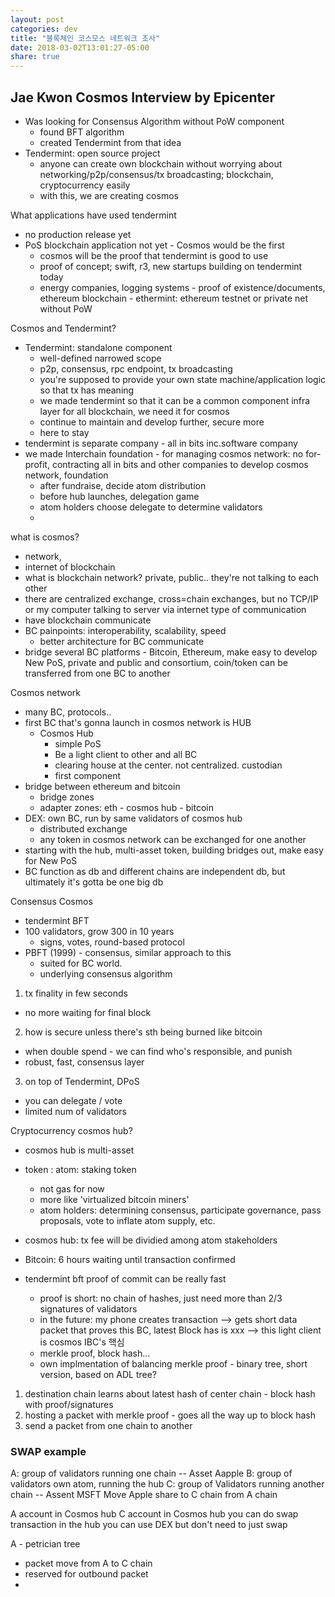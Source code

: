 ```yaml
---
layout: post
categories: dev
title: "블록체인 코스모스 네트워크 조사"
date: 2018-03-02T13:01:27-05:00
share: true
---
```


## Jae Kwon Cosmos Interview by Epicenter

- Was looking for Consensus Algorithm without PoW component
  - found BFT algorithm
  - created Tendermint from that idea
- Tendermint: open source project
  - anyone can create own blockchain without worrying about networking/p2p/consensus/tx broadcasting; blockchain, cryptocurrency easily
  - with this, we are creating cosmos

What applications have used tendermint
- no production release yet
- PoS blockchain application not yet - Cosmos would be the first
  - cosmos will be the proof that tendermint is good to use
  - proof of concept; swift, r3, new startups building on tendermint today
  - energy companies, logging systems - proof of existence/documents, ethereum blockchain - ethermint: ethereum testnet or private net without PoW 

Cosmos and Tendermint?
- Tendermint: standalone component
  - well-defined narrowed scope
  - p2p, consensus, rpc endpoint, tx broadcasting
  - you're supposed to provide your own state machine/application logic so that tx has meaning
  - we made tendermint so that it can be a common component infra layer for all blockchain, we need it for cosmos
  - continue to maintain and develop further, secure more
  - here to stay
- tendermint is separate company - all in bits inc.software company
- we made Interchain foundation - for managing cosmos network: no for-profit, contracting all in bits and other companies to develop cosmos network, foundation
  - after fundraise, decide atom distribution
  - before hub launches, delegation game
  - atom holders choose delegate to determine validators
  - 

what is cosmos?
  - network, 
  - internet of blockchain
  - what is blockchain network? private, public.. they're not talking to each other
  - there are centralized exchange, cross=chain exchanges, but no TCP/IP or my computer talking to server via internet type of communication
  - have blockchain communicate
  - BC painpoints: interoperability, scalability, speed 
    - better architecture for BC communicate
  - bridge several BC platforms - Bitcoin, Ethereum, make easy to develop New PoS, private and public and consortium, coin/token can be transferred from one BC to another

Cosmos network
- many BC, protocols..
- first BC that's gonna launch in cosmos network is HUB
  - Cosmos Hub
    - simple PoS
    - Be a light client to other and all BC
    - clearing house at the center. not centralized. custodian
    - first component
- bridge between ethereum and bitcoin
  - bridge zones
  - adapter zones: eth - cosmos hub - bitcoin
- DEX: own BC, run by same validators of cosmos hub
  - distributed exchange
  - any token in cosmos network can be exchanged for one another
- starting with the hub, multi-asset token, building bridges out, make easy for New PoS
- BC function as db and different chains are independent db, but ultimately it's gotta be one big db

Consensus Cosmos
- tendermint BFT
- 100 validators, grow 300 in 10 years
  - signs, votes, round-based protocol
- PBFT (1999) - consensus, similar approach to this
  - suited for BC world. 
  - underlying consensus algorithm
1. tx finality in few seconds
  - no more waiting for final block
2. how is secure unless there's sth being burned like bitcoin
  - when double spend - we can find who's responsible, and punish
  - robust, fast, consensus layer 
3. on top of Tendermint, DPoS
  - you can delegate / vote
  - limited num of validators

Cryptocurrency cosmos hub?
- cosmos hub is multi-asset
- token : atom: staking token
  - not gas for now
  - more like 'virtualized bitcoin miners' 
  - atom holders: determining consensus, participate governance, pass proposals, vote to inflate atom supply, etc.
- cosmos hub: tx fee will be dividied among atom stakeholders

- Bitcoin: 6 hours waiting until transaction confirmed
- tendermint bft proof of commit can be really fast
  - proof is short: no chain of hashes, just need more than 2/3 signatures of validators
  - in the future: my phone creates transaction --> gets short data packet that proves this BC, latest Block has is xxx --> this light client is cosmos IBC's 핵심
  - merkle proof, block hash...
  - own implmentation of balancing merkle proof - binary tree, short version, based on ADL tree? 

1. destination chain learns about latest hash of center chain - block hash with proof/signatures
2. hosting a packet with merkle proof - goes all the way up to block hash
3. send a packet from one chain to another

### SWAP example
A: group of validators running one chain -- Asset Aapple
B: group of validators own atom, running the hub 
C: group of Validators running another chain -- Assent MSFT
Move Apple share to C chain from A chain

A account in Cosmos hub
C account in Cosmos hub
you can do swap transaction in the hub
you can use DEX but don't need to just swap

A - petrician tree 
- packet move from A to C chain
- reserved for outbound packet
- 